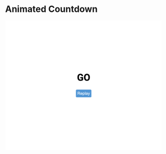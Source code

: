 # Animated Countdown

![Animated Countdown](https://github.com/web-dev-london/Animated-countdown/blob/master/video/Screenshot.png)